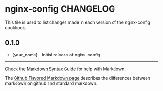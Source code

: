 # nginx-config CHANGELOG

This file is used to list changes made in each version of the nginx-config cookbook.

## 0.1.0
- [your_name] - Initial release of nginx-config

- - -
Check the [Markdown Syntax Guide](http://daringfireball.net/projects/markdown/syntax) for help with Markdown.

The [Github Flavored Markdown page](http://github.github.com/github-flavored-markdown/) describes the differences between markdown on github and standard markdown.
